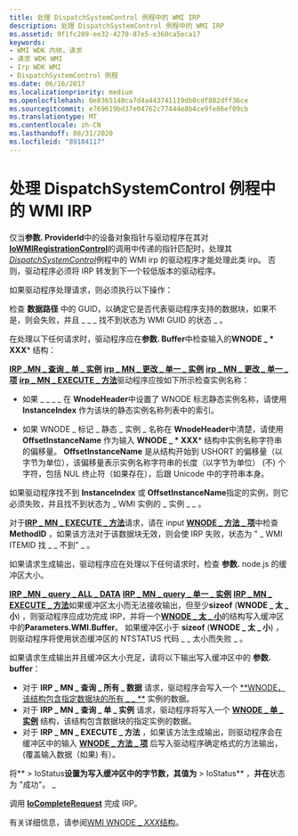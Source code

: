 ```yaml
---
title: 处理 DispatchSystemControl 例程中的 WMI IRP
description: 处理 DispatchSystemControl 例程中的 WMI IRP
ms.assetid: 9f1fc209-ee32-4270-87e5-e360ca5eca17
keywords:
- WMI WDK 内核，请求
- 请求 WDK WMI
- Irp WDK WMI
- DispatchSystemControl 例程
ms.date: 06/16/2017
ms.localizationpriority: medium
ms.openlocfilehash: 0e8365140ca7d4a443741119db0cdf882dff36ce
ms.sourcegitcommit: e769619bd37e04762c77444e8b4ce9fe86ef09cb
ms.translationtype: MT
ms.contentlocale: zh-CN
ms.lasthandoff: 08/31/2020
ms.locfileid: "89184117"
---
```

# <a name="processing-wmi-irps-in-a-dispatchsystemcontrol-routine"></a>处理 DispatchSystemControl 例程中的 WMI IRP





仅当**参数. ProviderId**中的设备对象指针与驱动程序在其对[**IoWMIRegistrationControl**](/windows-hardware/drivers/ddi/wdm/nf-wdm-iowmiregistrationcontrol)的调用中传递的指针匹配时，处理其[*DispatchSystemControl*](/windows-hardware/drivers/ddi/wdm/nc-wdm-driver_dispatch)例程中的 WMI irp 的驱动程序才能处理此类 irp。 否则，驱动程序必须将 IRP 转发到下一个较低版本的驱动程序。

如果驱动程序处理请求，则必须执行以下操作：

检查 **数据路径** 中的 GUID，以确定它是否代表驱动程序支持的数据块，如果不是，则会失败，并且 \_ \_ \_ 找不到状态为 WMI GUID 的状态 \_ 。

在处理以下任何请求时，驱动程序应在**参数. Buffer**中检查输入的**WNODE \_ * XXX*** 结构：

[**IRP \_MN \_ 查询 \_ 单 \_ 实例**](./irp-mn-query-single-instance.md) 
 [**irp \_ MN \_ 更改 \_ 单一 \_ 实例**](./irp-mn-change-single-instance.md) 
 [**irp \_ MN \_ 更改 \_ 单一 \_ 项**](./irp-mn-change-single-item.md) 
 [**irp \_ MN \_ EXECUTE \_ 方法**](./irp-mn-execute-method.md)驱动程序应按如下所示检查实例名称：

- 如果 \_ \_ \_ \_ 在 **WnodeHeader**中设置了 WNODE 标志静态实例名称，请使用 **InstanceIndex** 作为该块的静态实例名称列表中的索引。

- 如果 WNODE \_ 标记 \_ 静态 \_ 实例 \_ 名称在 **WnodeHeader**中清楚，请使用 **OffsetInstanceName** 作为输入 **WNODE \_ * XXX*** 结构中实例名称字符串的偏移量。 **OffsetInstanceName** 是从结构开始到 USHORT 的偏移量（以字节为单位），该偏移量表示实例名称字符串的长度（以字节为单位） (不) 个字符，包括 NUL 终止符（如果存在），后跟 Unicode 中的字符串本身。

如果驱动程序找不到 **InstanceIndex** 或 **OffsetInstanceName**指定的实例，则它必须失败，并且找不到状态为 \_ WMI 实例的 \_ 实例 \_ \_ 。

对于[**IRP \_ MN \_ EXECUTE \_ 方法**](./irp-mn-execute-method.md)请求，请在 input [**WNODE \_ 方法 \_ 项**](/windows-hardware/drivers/ddi/wmistr/ns-wmistr-tagwnode_method_item)中检查**MethodID** ，如果该方法对于该数据块无效，则会使 IRP 失败，状态为 " \_ WMI ITEMID 找 \_ \_ 不到" \_ 。

如果请求生成输出，驱动程序应在处理以下任何请求时，检查 **参数.** node.js 的缓冲区大小。

[**IRP \_MN \_ query \_ ALL \_ DATA**](./irp-mn-query-all-data.md) 
 [**IRP \_ MN \_ query \_ 单一 \_ 实例**](./irp-mn-query-single-instance.md) 
 [**IRP \_ MN \_ EXECUTE \_ 方法**](./irp-mn-execute-method.md)如果缓冲区太小而无法接收输出，但至少**sizeof** (**WNODE \_ 太 \_ 小**) ，则驱动程序应成功完成 IRP，并将一个[**WNODE \_ 太 \_ 小**](/windows-hardware/drivers/ddi/wmistr/ns-wmistr-tagwnode_too_small)的结构写入缓冲区中的**Parameters.WMI.Buffer**。 如果缓冲区小于 **sizeof** (**WNODE \_ 太 \_ 小**) ，则驱动程序将使用状态缓冲区的 NTSTATUS 代码 \_ \_ 太小而失败 \_ 。

如果请求生成输出并且缓冲区大小充足，请将以下输出写入缓冲区中的 **参数. buffer**：
-   对于 **IRP \_ MN \_ 查询 \_ 所有 \_ 数据** 请求，驱动程序会写入一个 [**WNODE，该结构包含指定数据块的所有 \_ \_ **](/windows-hardware/drivers/ddi/wmistr/ns-wmistr-tagwnode_all_data) 实例的数据。
-   对于 **IRP \_ MN \_ 查询 \_ 单 \_ 实例** 请求，驱动程序将写入一个 [**WNODE \_ 单 \_ 实例**](/windows-hardware/drivers/ddi/wmistr/ns-wmistr-tagwnode_single_instance) 结构，该结构包含数据块的指定实例的数据。
-   对于 **IRP \_ MN \_ EXECUTE \_ 方法** ，如果该方法生成输出，则驱动程序会在缓冲区中的输入 [**WNODE \_ 方法 \_ 项**](/windows-hardware/drivers/ddi/wmistr/ns-wmistr-tagwnode_method_item) 后写入驱动程序确定格式的方法输出， (覆盖输入数据（如果) 有）。

将** &gt; IoStatus**设置为写入缓冲区中的字节数，其值为** &gt; IoStatus** ，**并在**状态为 "成功"。 \_

调用 [**IoCompleteRequest**](/windows-hardware/drivers/ddi/wdm/nf-wdm-iocompleterequest) 完成 IRP。

有关详细信息，请参阅[WMI WNODE \_ *XXX*结构](wmi-wnode-xxx-structures.md)。

 


